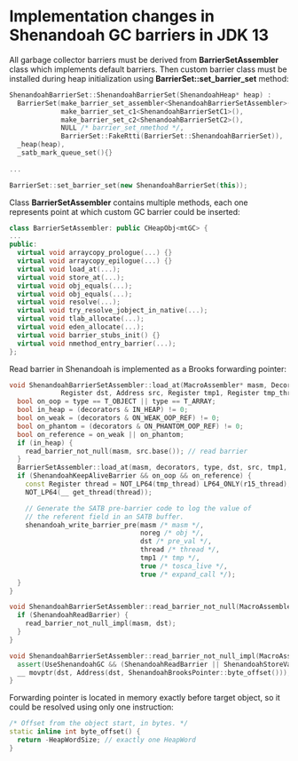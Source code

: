 # Implementation changes in Shenandoah GC barriers in JDK 13

All garbage collector barriers must be derived from **BarrierSetAssembler** class which implements default barriers. Then custom barrier class must be installed during heap initialization using **BarrierSet::set_barrier_set** method:
```cpp
ShenandoahBarrierSet::ShenandoahBarrierSet(ShenandoahHeap* heap) :
  BarrierSet(make_barrier_set_assembler<ShenandoahBarrierSetAssembler>(),
             make_barrier_set_c1<ShenandoahBarrierSetC1>(),
             make_barrier_set_c2<ShenandoahBarrierSetC2>(),
             NULL /* barrier_set_nmethod */,
             BarrierSet::FakeRtti(BarrierSet::ShenandoahBarrierSet)),
  _heap(heap),
  _satb_mark_queue_set(){}
  
...

BarrierSet::set_barrier_set(new ShenandoahBarrierSet(this));
```

Class **BarrierSetAssembler** contains multiple methods, each one represents point at which custom GC barrier could be inserted:
```cpp
class BarrierSetAssembler: public CHeapObj<mtGC> {
...
public:
  virtual void arraycopy_prologue(...) {}
  virtual void arraycopy_epilogue(...) {}
  virtual void load_at(...);
  virtual void store_at(...);
  virtual void obj_equals(...);
  virtual void obj_equals(...);
  virtual void resolve(...);
  virtual void try_resolve_jobject_in_native(...);
  virtual void tlab_allocate(...);
  virtual void eden_allocate(...);
  virtual void barrier_stubs_init() {}
  virtual void nmethod_entry_barrier(...);
};
```

Read barrier in Shenandoah is implemented as a Brooks forwarding pointer:
```cpp
void ShenandoahBarrierSetAssembler::load_at(MacroAssembler* masm, DecoratorSet decorators, BasicType type,
             Register dst, Address src, Register tmp1, Register tmp_thread) {
  bool on_oop = type == T_OBJECT || type == T_ARRAY;
  bool in_heap = (decorators & IN_HEAP) != 0;
  bool on_weak = (decorators & ON_WEAK_OOP_REF) != 0;
  bool on_phantom = (decorators & ON_PHANTOM_OOP_REF) != 0;
  bool on_reference = on_weak || on_phantom;
  if (in_heap) {
    read_barrier_not_null(masm, src.base()); // read barrier
  }
  BarrierSetAssembler::load_at(masm, decorators, type, dst, src, tmp1, tmp_thread);
  if (ShenandoahKeepAliveBarrier && on_oop && on_reference) {
    const Register thread = NOT_LP64(tmp_thread) LP64_ONLY(r15_thread);
    NOT_LP64(__ get_thread(thread));

    // Generate the SATB pre-barrier code to log the value of
    // the referent field in an SATB buffer.
    shenandoah_write_barrier_pre(masm /* masm */,
                                 noreg /* obj */,
                                 dst /* pre_val */,
                                 thread /* thread */,
                                 tmp1 /* tmp */,
                                 true /* tosca_live */,
                                 true /* expand_call */);
  }
}

void ShenandoahBarrierSetAssembler::read_barrier_not_null(MacroAssembler* masm, Register dst) {
  if (ShenandoahReadBarrier) {
    read_barrier_not_null_impl(masm, dst);
  }
}

void ShenandoahBarrierSetAssembler::read_barrier_not_null_impl(MacroAssembler* masm, Register dst) {
  assert(UseShenandoahGC && (ShenandoahReadBarrier || ShenandoahStoreValReadBarrier || ShenandoahCASBarrier), "should be enabled");
  __ movptr(dst, Address(dst, ShenandoahBrooksPointer::byte_offset())); // looking for forwarding pointer
}
```
Forwarding pointer is located in memory exactly before target object, so it could be resolved using only one instruction:
```cpp
/* Offset from the object start, in bytes. */
static inline int byte_offset() {
  return -HeapWordSize; // exactly one HeapWord
}
```
